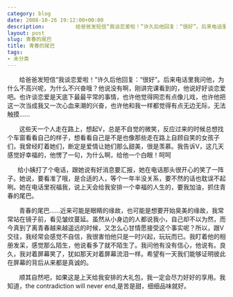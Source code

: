 ```yaml
---
category: blog
date: 2008-10-26 19:12:00+00:00
description:          给爸爸发短信“我谈恋爱啦！”许久后他回复：“很好”。后来电话里
layout: post
slug: 青春的尾巴
title: 青春的尾巴
tags:
- 未分类
---
```


         给爸爸发短信“我谈恋爱啦！”许久后他回复：“很好”。后来电话里我问他，为什么不高兴呢，为什么不兴奋哦？他说没有啊，刚讲完课看到的，他说好好谈恋爱吧。也许谈恋爱是天底下最最平常的事情，也许他觉得网恋有点像儿戏，也许他把这一次当成我又一次心血来潮的兴奋，也许他和我一样都觉得有点无边无际，无法触摸……  
  
         这些天一个人走在路上，想起V，总是不自觉的微笑，反应过来的时候总想找个车窗看看自己的样子，想看看自己是不是也像那些走在路上自顾自笑的女孩子们，我曾经盯着她们，断定是爱情让她们那么甜美，很是羡慕。我告诉V，这几天感觉好幸福的，他愣了一句，为什么啊，给他一个白眼！呵呵  
  
       给小姨打了个电话，跟她说有好消息要汇报，她在电话那头很开心的笑了一阵子。她说，要看准了哦，是合适的人，等个一年半没关系，要不然的话也耽误不起咧。她在电话里祝福我，说上天会给我安排一个幸福的人生的，要我加油，抓住青春的尾巴。  
  
         青春的尾巴……近来可能是眼睛的缘故，也可能是想要开始臭美的缘故，我常常站在镜子前，看见皱纹蔓延。虽然从小身边的人都说我小，自己却不以为然，而今真到了离青春越来越遥远的时候，又怎么心甘情愿接受这个事实呢？所以，跟V交往，我经常会感觉不自信，我很害怕他只是一时兴起，玩玩而已。我盯着他的相册发呆，感觉那么陌生，他说看多了就不陌生了。我问他有没有信心，他说有。良久，我对着屏幕笑了，犹如那天对着屏幕流泪一样。希望有一天我们能够证明彼此在屏幕的背后从来都是真诚的。  
  
         顺其自然吧，如果这是上天给我安排的大礼包，我一定会尽力好好的享用。我知道，the contradiction will never end,是苦是甜，细细品味就好。
